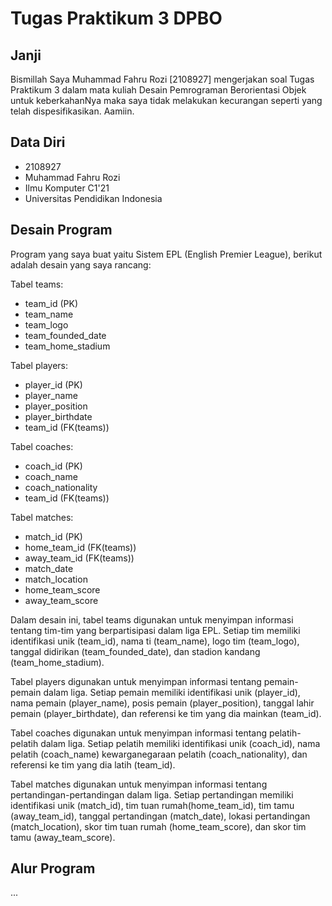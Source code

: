# Tugas Praktikum 3 DPBO

## Janji

Bismillah Saya Muhammad Fahru Rozi [2108927] mengerjakan soal Tugas Praktikum 3 dalam mata kuliah Desain Pemrograman Berorientasi Objek untuk keberkahanNya maka saya tidak melakukan kecurangan seperti yang telah dispesifikasikan. Aamiin.

## Data Diri

- 2108927
- Muhammad Fahru Rozi
- Ilmu Komputer C1'21
- Universitas Pendidikan Indonesia

## Desain Program

Program yang saya buat yaitu Sistem EPL (English Premier League), berikut adalah desain yang saya rancang:

Tabel teams:
- team_id (PK)
- team_name
- team_logo
- team_founded_date
- team_home_stadium

Tabel players:
- player_id (PK)
- player_name
- player_position
- player_birthdate
- team_id (FK(teams))

Tabel coaches:
- coach_id (PK)
- coach_name
- coach_nationality
- team_id (FK(teams))

Tabel matches:
- match_id (PK)
- home_team_id (FK(teams))
- away_team_id (FK(teams))
- match_date
- match_location
- home_team_score
- away_team_score

Dalam desain ini, tabel teams digunakan untuk menyimpan informasi tentang tim-tim yang berpartisipasi dalam liga EPL. Setiap tim memiliki identifikasi unik (team_id), nama ti (team_name), logo tim (team_logo), tanggal didirikan (team_founded_date), dan stadion kandang (team_home_stadium).

Tabel players digunakan untuk menyimpan informasi tentang pemain-pemain dalam liga. Setiap pemain memiliki identifikasi unik (player_id), nama pemain (player_name), posis pemain (player_position), tanggal lahir pemain (player_birthdate), dan referensi ke tim yang dia mainkan (team_id).

Tabel coaches digunakan untuk menyimpan informasi tentang pelatih-pelatih dalam liga. Setiap pelatih memiliki identifikasi unik (coach_id), nama pelatih (coach_name) kewarganegaraan pelatih (coach_nationality), dan referensi ke tim yang dia latih (team_id).

Tabel matches digunakan untuk menyimpan informasi tentang pertandingan-pertandingan dalam liga. Setiap pertandingan memiliki identifikasi unik (match_id), tim tuan rumah(home_team_id), tim tamu (away_team_id), tanggal pertandingan (match_date), lokasi pertandingan (match_location), skor tim tuan rumah (home_team_score), dan skor tim tamu (away_team_score).

## Alur Program

...